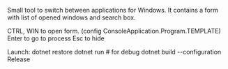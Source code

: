 Small tool to switch between applications for Windows.
It contains a form with list of opened windows and search box.

CTRL, WIN to open form. (config ConsoleApplication.Program.TEMPLATE)
Enter to go to process
Esc to hide

Launch: 
dotnet restore
dotnet run # for debug
dotnet build --configuration Release 